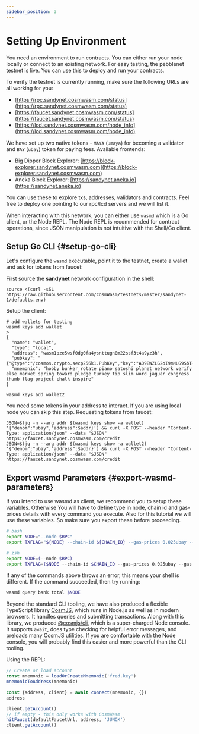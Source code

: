 ```yaml
---
sidebar_position: 3
---
```


# Setting Up Environment

You need an environment to run contracts. You can either run your node locally or connect to an existing network. For
easy testing, the pebblenet testnet is live. You can use this to deploy and run your contracts.

To verify the testnet is currently running, make sure the following URLs are all working for you:

- [https://rpc.sandynet.cosmwasm.com/status](https://rpc.sandynet.cosmwasm.com/status)
- [https://faucet.sandynet.cosmwasm.com/status](https://faucet.sandynet.cosmwasm.com/status)
- [https://lcd.sandynet.cosmwasm.com/node_info](https://lcd.sandynet.cosmwasm.com/node_info)

We have set up two native tokens - `MAYA` (`umaya`) for becoming a validator and `BAY` (`ubay`) token for paying fees.
Available frontends:

- Big Dipper Block Explorer: [https://block-explorer.sandynet.cosmwasm.com](https://block-explorer.sandynet.cosmwasm.com)
- Aneka Block Explorer: [https://sandynet.aneka.io](https://sandynet.aneka.io)

You can use these to explore txs, addresses, validators and contracts. Feel free to deploy one pointing to our rpc/lcd
servers and we will list it.

When interacting with this network, you can either use `wasmd` which is a Go client, or the Node REPL. The Node REPL is
recommended for contract operations, since JSON manipulation is not intuitive with the Shell/Go client.

## Setup Go CLI {#setup-go-cli}

Let's configure the `wasmd` executable, point it to the testnet, create a wallet and ask for tokens from faucet:

First source the **sandynet** network configuration in the shell:

```shell
source <(curl -sSL https://raw.githubusercontent.com/CosmWasm/testnets/master/sandynet-1/defaults.env)
```

Setup the client:

```shell
# add wallets for testing
wasmd keys add wallet
>
{
  "name": "wallet",
  "type": "local",
  "address": "wasm1pze5wsf0dg0fa4ysnttugn0m22ssf3t4a9yz3h",
  "pubkey": "{"@type":"/cosmos.crypto.secp256k1.PubKey","key":"A09EWZLG2oI9mNLG9SbTHjMJEZvH+DGhshjLsUKP5Ijd"}",
  "mnemonic": "hobby bunker rotate piano satoshi planet network verify else market spring toward pledge turkey tip slim word jaguar congress thumb flag project chalk inspire"
}

wasmd keys add wallet2
```

You need some tokens in your address to interact. If you are using local node you can skip this step. Requesting tokens
from faucet:

```shell
JSON=$(jq -n --arg addr $(wasmd keys show -a wallet) '{"denom":"ubay","address":$addr}') && curl -X POST --header "Content-Type: application/json" --data "$JSON" https://faucet.sandynet.cosmwasm.com/credit
JSON=$(jq -n --arg addr $(wasmd keys show -a wallet2) '{"denom":"ubay","address":$addr}') && curl -X POST --header "Content-Type: application/json" --data "$JSON" https://faucet.sandynet.cosmwasm.com/credit
```

## Export wasmd Parameters {#export-wasmd-parameters}

If you intend to use wasmd as client, we recommend you to setup these variables. Otherwise You will have to define type
in node, chain id and gas-prices details with every command you execute. Also for this tutorial we will use these
variables. So make sure you export these before proceeding.

```bash
# bash
export NODE="--node $RPC"
export TXFLAG="${NODE} --chain-id ${CHAIN_ID} --gas-prices 0.025ubay --gas auto --gas-adjustment 1.3"

# zsh
export NODE=(--node $RPC)
export TXFLAG=($NODE --chain-id $CHAIN_ID --gas-prices 0.025ubay --gas auto --gas-adjustment 1.3)
```

If any of the commands above throws an error, this means your shell is different. If the command succeeded, then try
running:

```bash
wasmd query bank total $NODE
```

Beyond the standard CLI tooling, we have also produced a flexible TypeScript
library [CosmJS](https://github.com/CosmWasm/cosmjs), which runs in Node.js as well as in modern browsers. It handles
queries and submitting transactions. Along with this library, we
produced [@cosmjs/cli](https://www.npmjs.com/package/@cosmjs/cli), which is a super-charged Node console. It
supports `await`, does type checking for helpful error messages, and preloads many CosmJS utilities. If you are
comfortable with the Node console, you will probably find this easier and more powerful than the CLI tooling.

Using the REPL:

```js
// Create or load account
const mnemonic = loadOrCreateMnemonic('fred.key')
mnemonicToAddress(mnemonic)

const {address, client} = await connect(mnemonic, {})
address

client.getAccount()
// if empty - this only works with CosmWasm
hitFaucet(defaultFaucetUrl, address, 'JUNOX')
client.getAccount()
```
